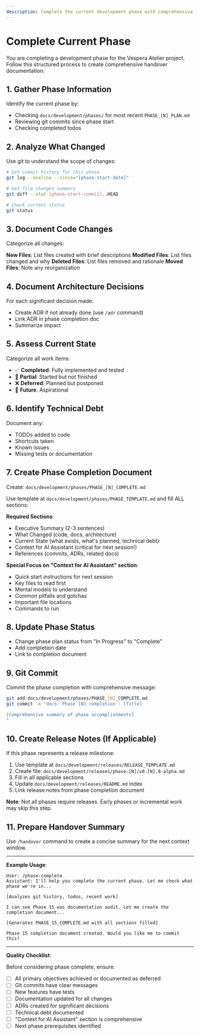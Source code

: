 ```yaml
---
description: Complete the current development phase with comprehensive documentation
---
```


# Complete Current Phase

You are completing a development phase for the Vespera Atelier project. Follow this structured process to create comprehensive handover documentation:

## 1. Gather Phase Information

Identify the current phase by:
- Checking `docs/development/phases/` for most recent `PHASE_[N]_PLAN.md`
- Reviewing git commits since phase start
- Checking completed todos

## 2. Analyze What Changed

Use git to understand the scope of changes:

```bash
# Get commit history for this phase
git log --oneline --since="[phase-start-date]"

# Get file changes summary
git diff --stat [phase-start-commit]..HEAD

# Check current status
git status
```

## 3. Document Code Changes

Categorize all changes:

**New Files**: List files created with brief descriptions
**Modified Files**: List files changed and why
**Deleted Files**: List files removed and rationale
**Moved Files**: Note any reorganization

## 4. Document Architecture Decisions

For each significant decision made:
- Create ADR if not already done (use `/adr` command)
- Link ADR in phase completion doc
- Summarize impact

## 5. Assess Current State

Categorize all work items:
- ✅ **Completed**: Fully implemented and tested
- 🚧 **Partial**: Started but not finished
- ❌ **Deferred**: Planned but postponed
- 🔮 **Future**: Aspirational

## 6. Identify Technical Debt

Document any:
- TODOs added to code
- Shortcuts taken
- Known issues
- Missing tests or documentation

## 7. Create Phase Completion Document

Create: `docs/development/phases/PHASE_[N]_COMPLETE.md`

Use template at `docs/development/phases/PHASE_TEMPLATE.md` and fill ALL sections:

**Required Sections**:
- Executive Summary (2-3 sentences)
- What Changed (code, docs, architecture)
- Current State (what exists, what's planned, technical debt)
- Context for AI Assistant (critical for next session!)
- References (commits, ADRs, related docs)

**Special Focus on "Context for AI Assistant" section**:
- Quick start instructions for next session
- Key files to read first
- Mental models to understand
- Common pitfalls and gotchas
- Important file locations
- Commands to run

## 8. Update Phase Status

- Change phase plan status from "In Progress" to "Complete"
- Add completion date
- Link to completion document

## 9. Git Commit

Commit the phase completion with comprehensive message:

```bash
git add docs/development/phases/PHASE_[N]_COMPLETE.md
git commit -m "docs: Phase [N] completion - [Title]

[Comprehensive summary of phase accomplishments]
"
```

## 10. Create Release Notes (If Applicable)

If this phase represents a release milestone:

1. Use template at `docs/development/releases/RELEASE_TEMPLATE.md`
2. Create file: `docs/development/releases/phase-[N]/v0.[N].0-alpha.md`
3. Fill in all applicable sections
4. Update `docs/development/releases/README.md` index
5. Link release notes from phase completion document

**Note**: Not all phases require releases. Early phases or incremental work may skip this step.

## 11. Prepare Handover Summary

Use `/handover` command to create a concise summary for the next context window.

---

**Example Usage**:
```
User: /phase-complete
Assistant: I'll help you complete the current phase. Let me check what phase we're in...

[Analyzes git history, todos, recent work]

I can see Phase 15 was documentation audit. Let me create the completion document...

[Generates PHASE_15_COMPLETE.md with all sections filled]

Phase 15 completion document created. Would you like me to commit this?
```

---

**Quality Checklist**:

Before considering phase complete, ensure:

- [ ] All primary objectives achieved or documented as deferred
- [ ] Git commits have clear messages
- [ ] New features have tests
- [ ] Documentation updated for all changes
- [ ] ADRs created for significant decisions
- [ ] Technical debt documented
- [ ] "Context for AI Assistant" section is comprehensive
- [ ] Next phase prerequisites identified

